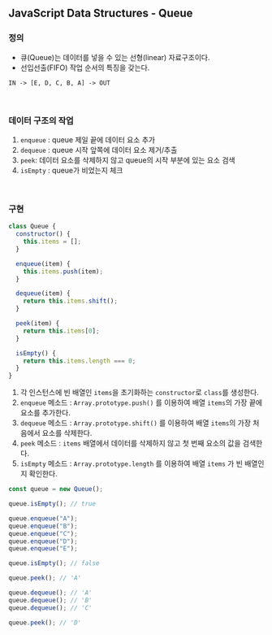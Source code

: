## JavaScript Data Structures - Queue

### 정의

- 큐(Queue)는 데이터를 넣을 수 있는 선형(linear) 자료구조이다.
- 선입선출(FIFO) 작업 순서의 특징을 갖는다.

`IN -> [E, D, C, B, A] -> OUT`

<br>

### 데이터 구조의 작업

1. `enqueue` : queue 제일 끝에 데이터 요소 추가
2. `dequeue` : queue 시작 앞쪽에 데이터 요소 제거/추출
3. `peek`: 데이터 요소를 삭제하지 않고 queue의 시작 부분에 있는 요소 검색
4. `isEmpty` : queue가 비었는지 체크

<br>

### 구현

```js
class Queue {
  constructor() {
    this.items = [];
  }

  enqueue(item) {
    this.items.push(item);
  }

  dequeue(item) {
    return this.items.shift();
  }

  peek(item) {
    return this.items[0];
  }

  isEmpty() {
    return this.items.length === 0;
  }
}
```

1. 각 인스턴스에 빈 배열인 `items`을 초기화하는 `constructor`로 `class`를 생성한다.
2. `enqueue` 메소드 : `Array.prototype.push()` 를 이용하여 배열 `items`의 가장 끝에 요소를 추가한다.
3. `dequeue` 메소드 : `Array.prototype.shift()` 를 이용하여 배열 `items`의 가장 처음에서 요소를 삭제한다.
4. `peek` 메소드 : `items` 배열에서 데이터를 삭제하지 않고 첫 번째 요소의 값을 검색한다.
5. `isEmpty` 메소드 : `Array.prototype.length` 를 이용하여 배열 `items` 가 빈 배열인지 확인한다.

```js
const queue = new Queue();

queue.isEmpty(); // true

queue.enqueue("A");
queue.enqueue("B");
queue.enqueue("C");
queue.enqueue("D");
queue.enqueue("E");

queue.isEmpty(); // false

queue.peek(); // 'A'

queue.dequeue(); // 'A'
queue.dequeue(); // 'B'
queue.dequeue(); // 'C'

queue.peek(); // 'D'
```
